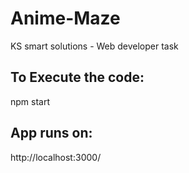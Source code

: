 # Anime-Maze
KS smart solutions - Web developer task

To Execute the code:
-
npm start

App runs on:
-
http://localhost:3000/

